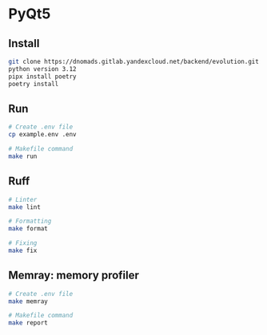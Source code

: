 # PyQt5

## Install

```bash
git clone https://dnomads.gitlab.yandexcloud.net/backend/evolution.git
python version 3.12
pipx install poetry
poetry install
```
## Run
```bash
# Create .env file
cp example.env .env

# Makefile command
make run
```

## Ruff
```bash
# Linter
make lint

# Formatting 
make format

# Fixing 
make fix
```

## Memray: memory profiler
```bash
# Create .env file
make memray

# Makefile command
make report
```
